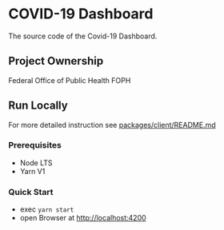# COVID-19 Dashboard
The source code of the Covid-19 Dashboard.

## Project Ownership
Federal Office of Public Health FOPH

## Run Locally
For more detailed instruction see [packages/client/README.md](./packages/client/README.md)
### Prerequisites
- Node LTS
- Yarn V1
### Quick Start
- exec `yarn start`
- open Browser at [http://localhost:4200](http://localhost:4200)
